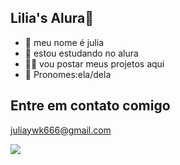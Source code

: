 ## Lilia's Alura🌷
- 🌸 meu nome é julia
- 🐼 estou estudando no alura
- 🍪🥛 vou postar meus projetos aqui
- 🩷 Pronomes:ela/dela


## Entre em contato comigo
juliaywk666@gmail.com


![](https://tenor.com/pt-BR/view/gato-celeste-gif-27617022)
